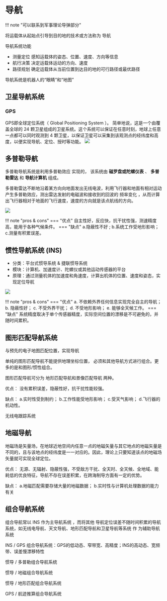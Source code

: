 # 导航
!!! note "可以联系到军事理论导弹部分"



将运载体从起始点引导到目的地的技术或方法称为 导航



导航系统功能

- 测量定位 感知运载体的姿态、位置、速度、方向等信息
- 航行决策 决定运载体运动的方向、速度
- 路径规划 确定运载体从当前位置到达目的地的可行路径或最优路径



导航系统是机器人的“眼睛”和“地图”





## 卫星导航系统

### GPS
GPS即全球定位系统（ Global Positioning System ）。 简单地说，这是一个由覆盖全球的 24 颗卫星组成的卫星系统。这个系统可以保证在任意时刻，地球上任意一点都可以同时观测到 4 颗卫星，以保证卫星可以采集到该观测点的经纬度和高度，以便实现导航、定位、授时等功能。
![](https://philfan-pic.oss-cn-beijing.aliyuncs.com/img/20240925003237.png)



## 多普勒导航
多普勒导航系统是利用多普勒效应 实现的，
该系统由 **磁罗盘或陀螺仪表** 、 **多普勒雷达** 和 **导航计算机** 组成。

多普勒雷达不断地沿着某方向向地面发出无线电波，利用飞行器和地面有相对运动产生多普勒效应，测出雷达发射的电磁波和接收到的回波的 频率变化 ，从而计算出飞行器相对于地面的飞行速度，速度的方向就是该点航线的方向。

![](https://philfan-pic.oss-cn-beijing.aliyuncs.com/img/20240925003725.png)


!!! note "pros & cons"
    === "优点"
        自主性好，反应快，抗干扰性强，测速精度高，能用于各种气候条件。
    === "缺点"
        a.隐蔽性不好 ;
        b.系统工作受地形影响；
        c.测量有积累误差。

## 惯性导航系统 (INS)

- 分类：平台式惯导系统 & 捷联惯导系统
- 模块：计算机、加速度计、陀螺仪或其他运动传感器的平台
- 原理：通过测量机体的加速度和角速度，计算出机体的位置、速度和姿态，实现定位导航

![](https://philfan-pic.oss-cn-beijing.aliyuncs.com/img/20240925003530.png)


!!! note "pros & cons"
    === "优点"
        a. 不依赖外界任何信息实现完全自主的导航；
        b. 隐蔽性好；
        c. 不受外界干扰；
        d. 不受地形影响；
        e. 能够全天候工作。
    === "缺点"
        系统精度取决于单个传感器精度，实际空间位置的漂移是不可避免的，并随时间累积。

## 图形匹配导航系统

与预先的电子地图匹配位置，实现导航

单纯的图形匹配导航不能提供地理坐标位置， 必须和其他导航方式进行组合。更多的是和图形/惯性组合。

图形匹配导航可分为 地形匹配导航和景像匹配导航 两种。

优点： 没有累积误差，隐蔽性好，抗干扰性能较强。


缺点：
a.实时性受到制约；
b.工作性能受地形影响；
c.受天气影响；
d.飞行器的机动性。

无线电跟踪系统

## 地磁导航
地磁场是矢量场，在地球近地空间内任意一点的地磁矢量与其它地点的地磁矢量是不同的，且与该地点的经纬度是一一对应的。因此，理论上只要知道该点的地磁场矢量就可实现全球定位。


优点： 无源、无辐射、隐蔽性强，不受敌方干扰、全天时、全天候、全地域、能耗低的优良特征，导航不存在误差积累，在跨海制导方面有一定的优势。


缺点：
a.地磁匹配需要存储大量的地磁数据；
b.实时性与计算机处理数据的能力有关

## 组合导航系统
组合导航常以 INS 作为主导航系统 ，而将其他 导航定位误差不随时间积累的导航系统，如无线电导航、天文导航、地形匹配导航和卫星导航等系统
作 为辅助导航系统




INS / GPS 组合导航系统：GPS的低动态、窄带宽、高精度；INS的高动态、宽频带、误差慢漂移特性

惯导 / 多普勒组合导航系统

惯导 / 地磁组合导航系统

惯导 / 地形匹配组合导航系统

GPS / 航迹推算组合导航系统